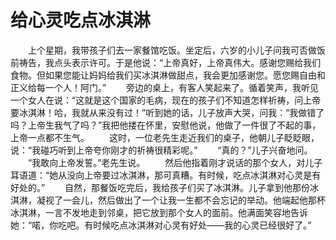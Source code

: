 # 给心灵吃点冰淇淋
　　上个星期，我带孩子们去一家餐馆吃饭。坐定后，六岁的小儿子问我可否做饭前祷告，我点头表示许可。于是他说：“上帝真好，上帝真伟大。感谢您赐给我们食物。但如果您能让妈妈给我们买冰淇淋做甜点，我会更加感谢您。愿您赐自由和正义给每一个人！阿门。” 
　　旁边的桌上，有客人笑起来了。循着笑声，我听见一个女人在说：“这就是这个国家的毛病，现在的孩子们不知道怎样祈祷，问上帝要冰淇淋！哈，我就从来没有过！”听到她的话，儿子放声大哭，问我：“我做错了吗？上帝生我气了吗？”我把他搂在怀里，安慰他说，他做了一件很了不起的事，上帝一点都不生气。 
　　这时，一位老先生走近我们的桌子，他朝儿子眨眨眼，说：“我碰巧听到上帝夸你刚才的祈祷很精彩呢。” 
　　“真的？”儿子兴奋地问。 
　　“我敢向上帝发誓。”老先生说。 
　　然后他指着刚才说话的那个女人，对儿子耳语道：“她从没向上帝要过冰淇淋，那可真糟。有时候，吃点冰淇淋对心灵是有好处的。” 
　　自然，那餐饭吃完后，我给孩子们买了冰淇淋。儿子拿到他那份冰淇淋，凝视了一会儿，然后做出了一个让我一生都不会忘记的举动。他端起他那杯冰淇淋，一言不发地走到邻桌，把它放到那个女人的面前。他满面笑容地告诉她：“喏，你吃吧。有时候吃点冰淇淋对心灵有好处——我的心灵已经很好了。”
 